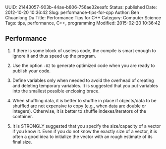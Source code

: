 UUID: 21443057-903b-44ae-b806-756ae32eeafc
Status: published
Date: 2012-10-20 10:36:42
Slug: performance-tips-for-cpp
Author: Ben Chuanlong Du
Title: Performance Tips for C++
Category: Computer Science
Tags: tips, performance, C++, programming
Modified: 2015-02-20 10:36:42


## Performance
1. If there is some block of useless code, 
the compile is smart enough to ignore it and thus speed up the program.

2. Use the option `-O2` to generate optimized code when you are ready to publish your code.

3. Define variables only when needed to avoid the overhead of creating and deleting temporary variables.
It is suggested that you put variables into the smallest possible enclosing brace. 

4. When shuffling data, it is better to shuffle in place 
if objects/data to be shuffled are not expensive to copy 
(e.g., when data are double or integers).
Otherwise, it is better to shuffle indexes/iterators of the container.

5. It is STRONGLY suggested that you specify the size/capacity of a vector 
if you know it. 
Even if you do not know the exactly size of a vector, 
it is often a good idea to initialize the vector with an rough estimate of its final size. 
